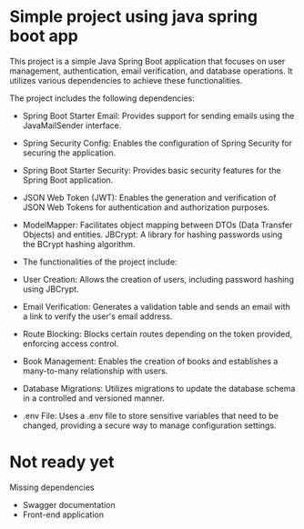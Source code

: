 # Simple project using java spring boot app

This project is a simple Java Spring Boot application that focuses on user management, authentication, email verification, and database operations. It utilizes various dependencies to achieve these functionalities.

The project includes the following dependencies:

- Spring Boot Starter Email: Provides support for sending emails using the JavaMailSender interface.
- Spring Security Config: Enables the configuration of Spring Security for securing the application.
- Spring Boot Starter Security: Provides basic security features for the Spring Boot application.
- JSON Web Token (JWT): Enables the generation and verification of JSON Web Tokens for authentication and authorization purposes.
- ModelMapper: Facilitates object mapping between DTOs (Data Transfer Objects) and entities.
JBCrypt: A library for hashing passwords using the BCrypt hashing algorithm.
 - The functionalities of the project include:

- User Creation: Allows the creation of users, including password hashing using JBCrypt.
- Email Verification: Generates a validation table and sends an email with a link to verify the user's email address.
- Route Blocking: Blocks certain routes depending on the token provided, enforcing access control.
- Book Management: Enables the creation of books and establishes a many-to-many relationship with users.
- Database Migrations: Utilizes migrations to update the database schema in a controlled and versioned manner.
- .env File: Uses a .env file to store sensitive variables that need to be changed, providing a secure way to manage configuration settings.

# Not ready yet

Missing dependencies

- Swagger documentation
- Front-end application
